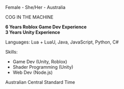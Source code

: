 Female - She/Her - Australia

COG IN THE MACHINE

**6 Years Roblox Game Dev Experience**<br>
**3 Years Unity Experience**

Languages: Lua + LuaU, Java, JavaScript, Python, C#

Skills:
- Game Dev (Unity, Roblox)
- Shader Programming (Unity)
- Web Dev (Node.js)

Australian Central Standard Time
<!---
HurricaneZerox/HurricaneZerox is a ✨ special ✨ repository because its `README.md` (this file) appears on your GitHub profile.
You can click the Preview link to take a look at your changes.
--->
